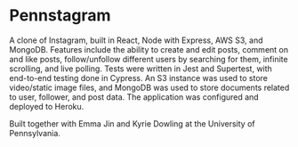 # Pennstagram

A clone of Instagram, built in React, Node with Express, AWS S3, and MongoDB. Features include the ability to create and edit posts, comment on and like posts, follow/unfollow different users by searching for them, infinite scrolling, and live polling. Tests were written in Jest and Supertest, with end-to-end testing done in Cypress. An S3 instance was used to store video/static image files, and MongoDB was used to store documents related to user, follower, and post data. The application was configured and deployed to Heroku.

Built together with Emma Jin and Kyrie Dowling at the University of Pennsylvania.
